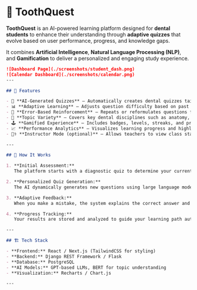 # 🦷 ToothQuest

**ToothQuest** is an AI-powered learning platform designed for **dental students** to enhance their understanding through **adaptive quizzes** that evolve based on user performance, progress, and knowledge gaps.  

It combines **Artificial Intelligence**, **Natural Language Processing (NLP)**, and **Gamification** to deliver a personalized and engaging study experience.

```markdown
![Dashboard Page](./screenshots/student_dash.png)
![Calendar Dashboard](./screenshots/calendar.png)
---

## 🚀 Features

- 🤖 **AI-Generated Quizzes** – Automatically creates dental quizzes tailored to each student’s level.  
- 📊 **Adaptive Learning** – Adjusts question difficulty based on past answers and progress.  
- 🧠 **Error-Based Reinforcement** – Repeats or reformulates questions from topics where the student struggles.  
- 🧩 **Topic Variety** – Covers key dental disciplines such as anatomy, radiology, pathology, prosthodontics, and more.  
- 🕹️ **Gamified Experience** – Includes badges, levels, streaks, and progress tracking.  
- 📈 **Performance Analytics** – Visualizes learning progress and highlights strengths & weaknesses.  
- 🧑‍⚕️ **Instructor Mode (optional)** – Allows teachers to view class statistics and recommend topics.

---

## 🧬 How It Works

1. **Initial Assessment:**  
   The platform starts with a diagnostic quiz to determine your current level.  

2. **Personalized Quiz Generation:**  
   The AI dynamically generates new questions using large language models (LLMs) fine-tuned on dental knowledge.  

3. **Adaptive Feedback:**  
   When you make a mistake, the system explains the correct answer and gives follow-up questions to reinforce learning.  

4. **Progress Tracking:**  
   Your results are stored and analyzed to guide your learning path automatically.

---

## 🏗️ Tech Stack

- **Frontend:** React / Next.js (TailwindCSS for styling)  
- **Backend:** Django REST Framework / Flask  
- **Database:** PostgreSQL  
- **AI Models:** GPT-based LLMs, BERT for topic understanding  
- **Visualization:** Recharts / Chart.js  

---


